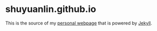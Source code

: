 # shuyuanlin.github.io

This is the source of my [personal webpage](https://shuyuanlin.github.io/) that is powered by [Jekyll](http://jekyllrb.com).